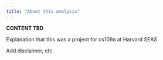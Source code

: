 ```yaml
---
title: "About this analysis"
---
```


**CONTENT TBD**

Explanation that this was a project for cs109a at Harvard SEAS

Add disclaimer, etc.